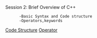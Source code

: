 Session 2: Brief Overview of C++

          -Basic Syntax and Code structure
          -Operators,keywords

[Code Structure](https://www.geeksforgeeks.org/structure-of-c-program/)
[Operator](https://www.geeksforgeeks.org/operators-c-c/)
